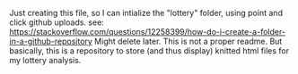Just creating this file, so I can intialize the "lottery" folder, using point and click github uploads.
see: https://stackoverflow.com/questions/12258399/how-do-i-create-a-folder-in-a-github-repository
Might delete later.
This is not a proper readme.
But basically, this is a repository to store (and thus display) knitted html files for my lottery analysis.
